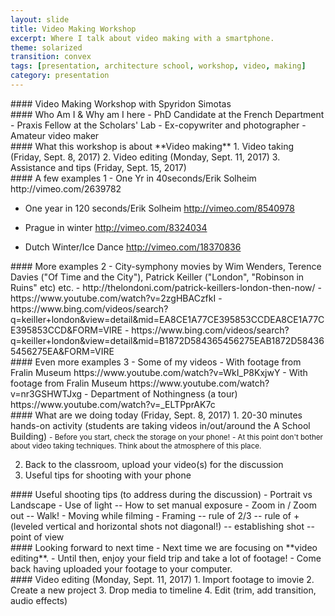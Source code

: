 ```yaml
---
layout: slide
title: Video Making Workshop
excerpt: Where I talk about video making with a smartphone.
theme: solarized
transition: convex
tags: [presentation, architecture school, workshop, video, making]
category: presentation
---
```


<section data-markdown>
#### Video Making Workshop with Spyridon Simotas
</section>

<section data-markdown>
#### Who Am I & Why am I here
- PhD Candidate at the French Department
- Praxis Fellow at the Scholars' Lab
- Ex-copywriter and photographer
- Amateur video maker
</section>

<section data-markdown>
#### What this workshop is about  
 **Video making**   
1. Video taking (Friday, Sept. 8, 2017)   
2. Video editing (Monday, Sept. 11, 2017)   
3. Assistance and tips (Friday, Sept. 15, 2017)
</section>

<section data-markdown>
#### A few examples  1   
- One Yr in 40seconds/Erik Solheim
http://vimeo.com/2639782

- One year in 120 seconds/Erik Solheim
http://vimeo.com/8540978

- Prague in winter
http://vimeo.com/8324034

- Dutch Winter/Ice Dance
http://vimeo.com/18370836
</section>

<section data-markdown>
#### More examples 2   
- City-symphony movies by Wim Wenders, Terence Davies ("Of Time and the City"), Patrick Keiller ("London", "Robinson in Ruins" etc) etc.  
- http://thelondoni.com/patrick-keillers-london-then-now/  
 - https://www.youtube.com/watch?v=2zgHBACzfkI  
 - https://www.bing.com/videos/search?q=keiller+london&view=detail&mid=EA8CE1A77CE395853CCDEA8CE1A77CE395853CCD&FORM=VIRE  
 - https://www.bing.com/videos/search?q=keiller+london&view=detail&mid=B1872D584365456275EAB1872D584365456275EA&FORM=VIRE  
</section>

<section data-markdown>
#### Even more examples 3
- Some of my videos   
- With footage from Fralin Museum   
 https://www.youtube.com/watch?v=WkI_P8KxjwY  
-  With footage from Fralin Museum  
https://www.youtube.com/watch?v=nr3GSHWTJxg  
- Department of Nothingness (a tour)   
 https://www.youtube.com/watch?v=_ELTPprAK7c
</section>

<section data-markdown>
#### What are we doing today (Friday, Sept. 8, 2017)  
 1. 20-30 minutes hands-on activity (students are taking videos in/out/around the A School Building)     
  <small>- Before you start, check the storage on your phone!</small>
  <small>- At this point don't bother about video taking techniques. Think about the atmosphere of this place.</small>

 2. Back to the classroom, upload your video(s) for the discussion
 3. Useful tips for shooting with your phone
</section>

<section data-markdown>
#### Useful shooting tips (to address during the discussion)
- Portrait vs Landscape
- Use of light   
 -- How to set manual exposure
- Zoom in / Zoom out  
 -- Walk!
- Moving while filming  
- Framing   
  -- rule of 2/3  
  -- rule of + (leveled vertical and horizontal shots not diagonal!)  
  -- establishing shot   
  -- point of view
</section>  

<section data-markdown>
#### Looking forward to next time   
- Next time we are focusing on **video editing**.
- Until then, enjoy your field trip and take a lot of footage!
- Come back having uploaded your footage to your computer.
</section>

<section data-markdown>
#### Video editing (Monday, Sept. 11, 2017)
1. Import footage to imovie
2. Create a new project
3. Drop media to timeline
4. Edit (trim, add transition, audio effects)
</section>
